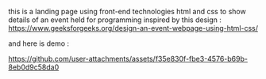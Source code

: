 this is a landing page using front-end technologies html and css to show details of an event held for 
programming inspired by this design : https://www.geeksforgeeks.org/design-an-event-webpage-using-html-css/

and here is demo :

https://github.com/user-attachments/assets/f35e830f-fbe3-4576-b69b-8eb0d9c58da0

